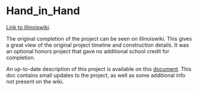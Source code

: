 # Hand_in_Hand
[Link to illinoiswiki](https://wiki.illinois.edu/wiki/display/ECE110HLSF15/Hand-in-Hand).

The original completion of the project can be seen on illinoiswiki. This gives a great view of the original project timeline and construction details. It was an optional honors project that gave no additional school credit for completion.

An up-to-date description of this project is available on this [document](https://docs.google.com/document/d/1fnFFqMAPEsE3RhKEh91evqwD1-2J14pyX5Lz18mqjS4/edit). This doc contains small updates to the project, as well as some additional info not present on the wiki.

